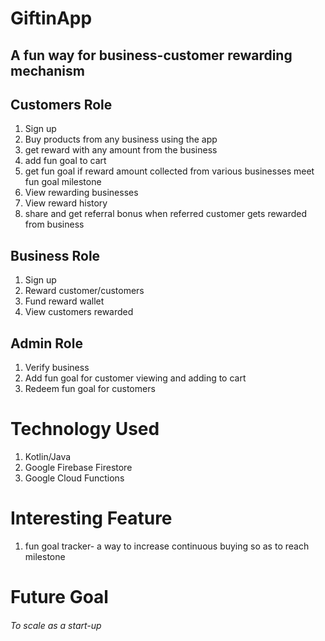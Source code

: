# GiftinApp

## A fun way for business-customer rewarding mechanism

## Customers Role

1. Sign up
2. Buy products from any business using the app
3. get reward with any amount from the business
4. add fun goal to cart
5. get fun goal if reward amount collected from various businesses meet fun goal milestone
6. View rewarding businesses
7. View reward history
8. share and get referral bonus when referred customer gets rewarded from business

## Business Role

1. Sign up
2. Reward customer/customers 
3. Fund reward wallet
4. View customers rewarded

## Admin Role

1. Verify business
2. Add fun goal for customer viewing and adding to cart
3. Redeem fun goal for customers 


# Technology Used
1. Kotlin/Java
2. Google Firebase Firestore
3. Google Cloud Functions

# Interesting Feature
1. fun goal tracker- a way to increase continuous buying so as to reach milestone

# Future Goal
###### To scale as a start-up
